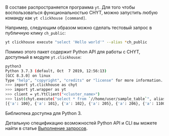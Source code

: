 В составе распространяется программа `yt`. Для того чтобы воспользоваться функциональностью CHYT, можно запустить любую команду как `yt clickhouse [command]`.

Например, следующим образом можно сделать тестовый запрос в публичную клику `ch_public`:

```bash
yt clickhouse execute "select 'Hello world'" --alias *ch_public
```

Помимо этого пакет содержит Python API для работы с CHYT, доступный в модуле `yt.clickhouse`:

```bash
python3
Python 3.7.3 (default, Oct  7 2019, 12:56:13)
[GCC 8.3.0] on linux
Type "help", "copyright", "credits" or "license" for more information.
>>> import yt.clickhouse as chyt
>>> import yt.wrapper as yt
>>> client = yt.YtClient("<cluster_name>")
>>> list(chyt.execute("select * from `//home/user/sample_table`", alias="*ch_public", client=client))
[{'a': 100}, {'a': 101}, {'a': 102}, {'a': 205}, {'a': 206}, {'a': 1100}]
```

Библиотека доступна для Python 3.

Детальную спецификацию возможностей Python API и CLI вы можете найти в статье [Выполнение запросов](../../../../user-guide/data-processing/chyt/reference/execute.md).

